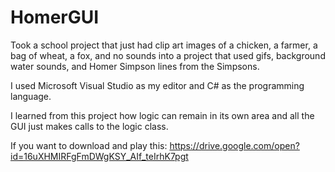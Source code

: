 # HomerGUI

Took a school project that just had clip art images of a chicken, a farmer, a bag of wheat, a fox, and no sounds into a project that used gifs, background water sounds, and Homer Simpson lines from the Simpsons.

I used Microsoft Visual Studio as my editor and C# as the programming language.

I learned from this project how logic can remain in its own area and all the GUI just makes calls to the logic class.

If you want to download and play this: https://drive.google.com/open?id=16uXHMIRFgFmDWgKSY_AIf_teIrhK7pgt
